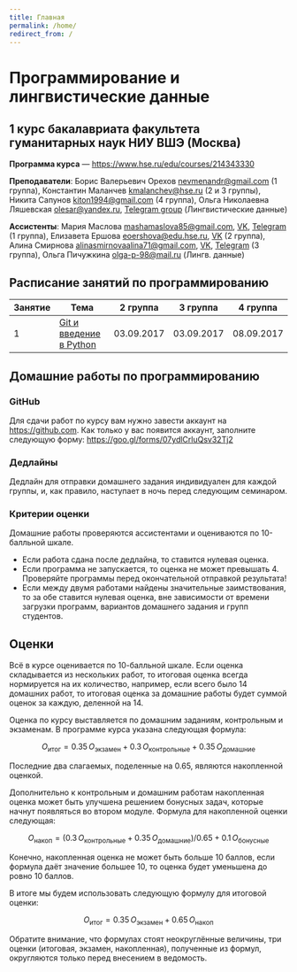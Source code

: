 ```yaml
---
title: Главная
permalink: /home/
redirect_from: /
---
```


# Программирование и лингвистические данные

## 1 курс бакалавриата факультета гуманитарных наук НИУ ВШЭ (Москва)

**Программа курса** — <https://www.hse.ru/edu/courses/214343330>

**Преподаватели**: Борис Валерьевич Орехов <nevmenandr@gmail.com> (1 группа),  Константин Маланчев <kmalanchev@hse.ru> (2 и 3 группы), Никита Сапунов <kiton1994@gmail.com> (4 группа), Ольга Николаевна Ляшевская <olesar@yandex.ru>, [Telegram group](https://t.me/joinchat/GOaNBw-9-ud_qH8zgWmBVA) (Лингвистические данные)

**Ассистенты**: Мария Маслова <mashamaslova85@gmail.com>, [VK](https://vk.com/hesitantshade),  [Telegram](https://t.me/arstotrix) (1 группа), Елизавета Ершова <eoershova@edu.hse.ru>, [VK](https://vk.com/42whereismytea42) (2 группа), Алина Смирнова <alinasmirnovaalina71@gmail.com>, [VK](https://vk.com/id85845315), [Telegram](https://t.me/Kamenshchik) (3 группа), Ольга Пичужкина <olga-p-98@mail.ru> (Лингв. данные)

## Расписание занятий по программированию

|Занятие|Тема|2 группа|3 группа|4 группа|
|-------|----|--------|--------|--------|
|1|[Git и введение в Python](/01/)|03.09.2017|03.09.2017|08.09.2017|


## Домашние работы по программированию

### GitHub

Для сдачи работ по курсу вам нужно завести аккаунт на <https://github.com>. Как только у вас появится аккаунт, заполните следующую форму: <https://goo.gl/forms/07ydlCrluQsv32Tj2>

### Дедлайны
Дедлайн для отправки домашнего задания индивидуален для каждой группы, и, как правило, наступает в ночь перед следующим семинаром.

### Критерии оценки
Домашние работы проверяются ассистентами и оцениваются по 10-балльной шкале.

- Если работа сдана после дедлайна, то ставится нулевая оценка.
- Если программа не запускается, то оценка не может превышать 4. Проверяйте программы перед окончательной отправкой результата!
- Если между двумя работами найдены значительные заимствования, то за обе ставится нулевая оценка, вне зависимости от времени загрузки программ, вариантов домашнего задания и групп студентов.


## Оценки

Всё в курсе оценивается по 10-балльной шкале.
Если оценка складывается из нескольких работ, то итоговая оценка всегда нормируется на их количество, например, если всего было 14 домашних работ, то итоговая оценка за домашние работы будет суммой оценок за каждую, деленной на 14.

Оценка по курсу выставляется по домашним заданиям, контрольным и экзаменам.
В программе курса указана следующая формула:

$$O_\mathrm{итог} = 0.35\, O_\mathrm{экзамен} + 0.3\, O_\mathrm{контрольные} + 0.35\, O_\mathrm{домашние}$$

Последние два слагаемых, поделенные на 0.65, являются накопленной оценкой.

Дополнительно к контрольным и домашним работам накопленная оценка может быть улучшена решением бонусных задач, которые начнут появляться во втором модуле.
Формула для накопленной оценки следующая:

$$O_\mathrm{накоп} = (0.3\, O_\mathrm{контрольные} + 0.35\, O_\mathrm{домашние}) / 0.65 + 0.1\, O_\mathrm{бонусные}$$

Конечно, накопленная оценка не может быть больше 10 баллов, если формула даёт значение большее 10, то оценка будет уменьшена до ровно 10 баллов.

В итоге мы будем использовать следующую формулу для итоговой оценки:

$$O_\mathrm{итог} = 0.35\, O_\mathrm{экзамен} + 0.65\, O_\mathrm{накоп}$$

Обратите внимание, что формулах стоят неокруглённые величины, три оценки (итоговая, экзамен, накопленная), полученные из формул, округляются только перед внесением в ведомость.
